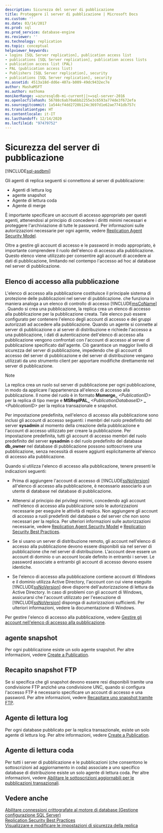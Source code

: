```yaml
---
description: Sicurezza del server di pubblicazione
title: Proteggere il server di pubblicazione | Microsoft Docs
ms.custom: ''
ms.date: 03/14/2017
ms.prod: sql
ms.prod_service: database-engine
ms.reviewer: ''
ms.technology: replication
ms.topic: conceptual
helpviewer_keywords:
- logins [SQL Server replication], publication access list
- publications [SQL Server replication], publication access lists
- publication access list (PAL)
- PAL (publication access list)
- Publishers [SQL Server replication], security
- publications [SQL Server replication], security
ms.assetid: 4513a18d-dd6e-407a-b009-49dc9432ec7e
author: MashaMSFT
ms.author: mathoma
monikerRange: =azuresqldb-mi-current||>=sql-server-2016
ms.openlocfilehash: 56788c6ab70a6bb2255e3c6593a774de3f672efa
ms.sourcegitcommit: 1a544cf4dd2720b124c3697d1e62ae7741db757c
ms.translationtype: HT
ms.contentlocale: it-IT
ms.lasthandoff: 12/14/2020
ms.locfileid: "97479752"
---
```

# <a name="secure-the-publisher"></a>Sicurezza del server di pubblicazione
[!INCLUDE[sql-asdbmi](../../../includes/applies-to-version/sql-asdbmi.md)]
  
Gli agenti di replica seguenti si connettono al server di pubblicazione:  
  
-   Agenti di lettura log
-   agente snapshot
-   Agente di lettura coda  
-   Agente di merge  
  
 È importante specificare un account di accesso appropriato per questi agenti, attenendosi al principio di concedere i diritti minimi necessari e proteggere l'archiviazione di tutte le password. Per informazioni sulle autorizzazioni necessarie per ogni agente, vedere [Replication Agent Security Model](../../../relational-databases/replication/security/replication-agent-security-model.md).  
  
 Oltre a gestire gli account di accesso e le password in modo appropriato, è importante comprendere il ruolo dell'elenco di accesso alla pubblicazione. Questo elenco viene utilizzato per consentire agli account di accedere ai dati di pubblicazione, limitando nel contempo l'accesso ad hoc al database nel server di pubblicazione.  
  
## <a name="publication-access-list"></a>Elenco di accesso alla pubblicazione  
 L'elenco di accesso alla pubblicazione costituisce il principale sistema di protezione delle pubblicazioni nel server di pubblicazione. che funziona in maniera analoga a un elenco di controllo di accesso [!INCLUDE[msCoName](../../../includes/msconame-md.md)] . Quando si crea una pubblicazione, la replica crea un elenco di accesso alla pubblicazione per la pubblicazione creata. Tale elenco può essere configurato per contenere l'elenco degli account di accesso e dei gruppi autorizzati ad accedere alla pubblicazione. Quando un agente si connette al server di pubblicazione o al server di distribuzione e richiede l'accesso a una pubblicazione, i dati di autenticazione dell'elenco di accesso alla pubblicazione vengono confrontati con l'account di accesso al server di pubblicazione specificato dall'agente. Ciò garantisce un maggior livello di sicurezza del server di pubblicazione, impedendo che gli account di accesso del server di pubblicazione e del server di distribuzione vengano utilizzati da uno strumento client per apportare modifiche direttamente nel server di pubblicazione.  
  
> [!NOTE]  
>  La replica crea un ruolo sul server di pubblicazione per ogni pubblicazione, in modo da applicare l'appartenenza all'elenco di accesso alla pubblicazione. Il nome del ruolo è in formato **Msmerge_** _\<PublicationID>_ per la replica di tipo merge e **MSReplPAL_** _\<PublicationDatabaseID>_ **_** _\<PublicationID>_ per la replica transazionale e snapshot.  
  
 Per impostazione predefinita, nell'elenco di accesso alla pubblicazione sono inclusi gli account di accesso seguenti: i membri del ruolo predefinito del server **sysadmin** al momento della creazione della pubblicazione e l'account di accesso utilizzato per creare la pubblicazione. Per impostazione predefinita, tutti gli account di accesso membri del ruolo predefinito del server **sysadmin** o del ruolo predefinito del database **db_owner** nel database di pubblicazione possono sottoscrivere una pubblicazione, senza necessità di essere aggiunti esplicitamente all'elenco di accesso alla pubblicazione.  
  
 Quando si utilizza l'elenco di accesso alla pubblicazione, tenere presenti le indicazioni seguenti:  
  
-   Prima di aggiungere l'account di accesso di [!INCLUDE[ssNoVersion](../../../includes/ssnoversion-md.md)] all'elenco di accesso alla pubblicazione, è necessario associarlo a un utente di database nel database di pubblicazione.  
  
-   Attenersi al principio dei privilegi minimi, concedendo agli account nell'elenco di accesso alla pubblicazione solo le autorizzazioni necessarie per eseguire le attività di replica. Non aggiungere gli account di accesso a ruoli predefiniti del database o del server che non sono necessari per la replica. Per ulteriori informazioni sulle autorizzazioni necessarie, vedere [Replication Agent Security Model](../../../relational-databases/replication/security/replication-agent-security-model.md) e [Replication Security Best Practices](../../../relational-databases/replication/security/replication-security-best-practices.md).  
  
-   Se si usano un server di distribuzione remoto, gli account nell'elenco di accesso alla pubblicazione devono essere disponibili sia nel server di pubblicazione che nel server di distribuzione. L'account deve essere un account di dominio o un account locale definito in entrambi i server. Le password associate a entrambi gli account di accesso devono essere identiche.  
  
-   Se l'elenco di accesso alla pubblicazione contiene account di Windows e il dominio utilizza Active Directory, l'account con cui viene eseguito [!INCLUDE[ssNoVersion](../../../includes/ssnoversion-md.md)] deve disporre dell'autorizzazione di lettura da Active Directory. In caso di problemi con gli account di Windows, assicurarsi che l'account utilizzato per l'esecuzione di [!INCLUDE[ssNoVersion](../../../includes/ssnoversion-md.md)] disponga di autorizzazioni sufficienti. Per ulteriori informazioni, vedere la documentazione di Windows.  
  
 Per gestire l'elenco di accesso alla pubblicazione, vedere [Gestire gli account nell'elenco di accesso alla pubblicazione](../../../relational-databases/replication/security/manage-logins-in-the-publication-access-list.md).  
  
## <a name="snapshot-agent"></a>agente snapshot  
 Per ogni pubblicazione esiste un solo agente snapshot. Per altre informazioni, vedere [Create a Publication](../../../relational-databases/replication/publish/create-a-publication.md).  
  
## <a name="ftp-snapshot-delivery"></a>Recapito snapshot FTP  
 Se si specifica che gli snapshot devono essere resi disponibili tramite una condivisione FTP anziché una condivisione UNC, quando si configura l'accesso FTP è necessario specificare un account di accesso e una password. Per altre informazioni, vedere [Recapitare uno snapshot tramite FTP](../../../relational-databases/replication/publish/deliver-a-snapshot-through-ftp.md).  
  
## <a name="log-reader-agent"></a>Agente di lettura log  
 Per ogni database pubblicato per la replica transazionale, esiste un solo agente di lettura log. Per altre informazioni, vedere [Create a Publication](../../../relational-databases/replication/publish/create-a-publication.md).  
  
## <a name="queue-reader-agent"></a>Agente di lettura coda  
 Per tutti i server di pubblicazione e le pubblicazioni (che consentono le sottoscrizioni ad aggiornamento in coda) associate a uno specifico database di distribuzione esiste un solo agente di lettura coda. Per altre informazioni, vedere [Abilitare le sottoscrizioni aggiornabili per le pubblicazioni transazionali](../../../relational-databases/replication/publish/enable-updating-subscriptions-for-transactional-publications.md).  
  
## <a name="see-also"></a>Vedere anche  
 [Abilitare connessioni crittografate al motore di database &#40;Gestione configurazione SQL Server&#41;](../../../database-engine/configure-windows/enable-encrypted-connections-to-the-database-engine.md)   
 [Replication Security Best Practices](../../../relational-databases/replication/security/replication-security-best-practices.md)   
 [Visualizzare e modificare le impostazioni di sicurezza della replica](../../../relational-databases/replication/security/view-and-modify-replication-security-settings.md)  
  
  
